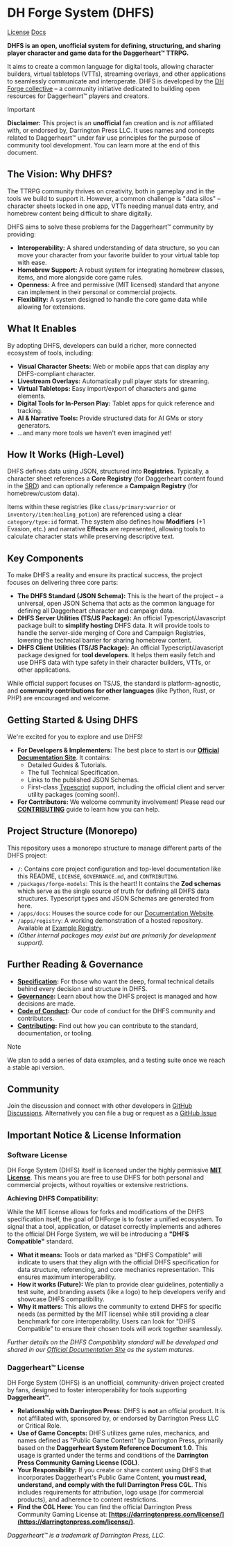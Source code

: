 # DH Forge System (DHFS)

[License](https://opensource.org/licenses/MIT)
[Docs](https://docs.dh-forge.com)

**DHFS is an open, unofficial system for defining, structuring, and sharing player character and game data for the Daggerheart™ TTRPG.**

It aims to create a common language for digital tools, allowing character builders, virtual tabletops (VTTs), streaming overlays, and other applications to seamlessly communicate and interoperate. DHFS is developed by the [DH Forge collective](https://github.com/DH-Forge) – a community initiative dedicated to building open resources for Daggerheart™ players and creators.

> [!IMPORTANT]
> **Disclaimer:** This project is an **unofficial** fan creation and is _not_ affiliated with, or endorsed by, Darrington Press LLC. It uses names and concepts related to Daggerheart™ under fair use principles for the purpose of community tool development. You can learn more at the end of this document.

## The Vision: Why DHFS?

The TTRPG community thrives on creativity, both in gameplay and in the tools we build to support it. However, a common challenge is "data silos" – character sheets locked in one app, VTTs needing manual data entry, and homebrew content being difficult to share digitally.

DHFS aims to solve these problems for the Daggerheart™ community by providing:

- **Interoperability:** A shared understanding of data structure, so you can move your character from your favorite builder to your virtual table top with ease.
- **Homebrew Support:** A robust system for integrating homebrew classes, items, and more alongside core game rules.
- **Openness:** A free and permissive (MIT licensed) standard that anyone can implement in their personal or commercial projects.
- **Flexibility:** A system designed to handle the core game data while allowing for extensions.

## What It Enables

By adopting DHFS, developers can build a richer, more connected ecosystem of tools, including:

- **Visual Character Sheets:** Web or mobile apps that can display any DHFS-compliant character.
- **Livestream Overlays:** Automatically pull player stats for streaming.
- **Virtual Tabletops:** Easy import/export of characters and game elements.
- **Digital Tools for In-Person Play:** Tablet apps for quick reference and tracking.
- **AI & Narrative Tools:** Provide structured data for AI GMs or story generators.
- ...and many more tools we haven't even imagined yet\!

## How It Works (High-Level)

DHFS defines data using JSON, structured into **Registries**. Typically, a character sheet references a **Core Registry** (for Daggerheart content found in the [SRD](https://www.daggerheart.com/srd/)) and can optionally reference a **Campaign Registry** (for homebrew/custom data).

Items within these registries (like `class/primary:warrior` or `inventory/item:healing_potion`) are referenced using a clear `category/type:id` format. The system also defines how **Modifiers** (+1 Evasion, etc.) and narrative **Effects** are represented, allowing tools to calculate character stats while preserving descriptive text.

## Key Components

To make DHFS a reality and ensure its practical success, the project focuses on delivering three core parts:

- **The DHFS Standard (JSON Schema):** This is the heart of the project – a universal, open JSON Schema that acts as the common language for defining all Daggerheart character and campaign data.
- **DHFS Server Utilities (TS/JS Package):** An official Typescript/Javascript package built to **simplify hosting** DHFS data. It will provide tools to handle the server-side merging of Core and Campaign Registries, lowering the technical barrier for sharing homebrew content.
- **DHFS Client Utilities (TS/JS Package):** An official Typescript/Javascript package designed for **tool developers**. It helps them easily fetch and use DHFS data with type safety in their character builders, VTTs, or other applications.

While official support focuses on TS/JS, the standard is platform-agnostic, and **community contributions for other languages** (like Python, Rust, or PHP) are encouraged and welcome.

## Getting Started & Using DHFS

We're excited for you to explore and use DHFS\!

- **For Developers & Implementers:** The best place to start is our **[Official Documentation Site](https://docs.dh-forge.com)**. It contains:
  - Detailed Guides & Tutorials.
  - The full Technical Specification.
  - Links to the published JSON Schemas.
  - First-class [Typescript](https://docs.dh-forge.com/libraries/typescript) support, including the official client and server utility packages (coming soon\!).
- **For Contributors:** We welcome community involvement\! Please read our [**CONTRIBUTING**](CONTRIBUTING) guide to learn how you can help.

## Project Structure (Monorepo)

This repository uses a monorepo structure to manage different parts of the DHFS project:

- `/`: Contains core project configuration and top-level documentation like this README, `LICENSE`, `GOVERNANCE.md`, and `CONTRIBUTING`.
- `/packages/forge-models`: This is the heart\! It contains the **Zod schemas** which serve as the single source of truth for defining all DHFS data structures. Typescript types and JSON Schemas are generated from here.
- `/apps/docs`: Houses the source code for our [Documentation Website](https://docs.dh-forge.com).
- `/apps/registry`: A working demonstration of a hosted repository. Available at [Example Registry](https://registry.dh-forge.com).
- _(Other internal packages may exist but are primarily for development support)._

## Further Reading & Governance

- **[Specification](https://docs.dh-forge.com/specification):** For those who want the deep, formal technical details behind every decision and structure in DHFS.
- **[Governance](GOVERNANCE.md):** Learn about how the DHFS project is managed and how decisions are made.
- **[Code of Conduct](CODE_OF_CONDUCT.md):** Our code of conduct for the DHFS community and contributors.
- **[Contributing](CONTRIBUTING):** Find out how you can contribute to the standard, documentation, or tooling.

> [!NOTE]
> We plan to add a series of data examples, and a testing suite once we reach a stable api version.

## Community

Join the discussion and connect with other developers in [GitHub Discussions](https://github.com/DH-Forge/system/discussions). Alternatively you can file a bug or request as a [GitHub Issue](https://github.com/DH-Forge/system/issues)

## **Important Notice & License Information**

### Software License

DH Forge System (DHFS) itself is licensed under the highly permissive **[MIT License](./LICENSE)**. This means you are free to use DHFS for both personal and commercial projects, without royalties or extensive restrictions.

**Achieving DHFS Compatibility:**

While the MIT license allows for forks and modifications of the DHFS specification itself, the goal of DHForge is to foster a unified ecosystem. To signal that a tool, application, or dataset correctly implements and adheres to the official DH Forge System, we will be introducing a **"DHFS Compatible"** standard.

- **What it means:** Tools or data marked as "DHFS Compatible" will indicate to users that they align with the official DHFS specification for data structure, referencing, and core mechanics representation. This ensures maximum interoperability.
- **How it works (Future):** We plan to provide clear guidelines, potentially a test suite, and branding assets (like a logo) to help developers verify and showcase DHFS compatibility.
- **Why it matters:** This allows the community to extend DHFS for specific needs (as permitted by the MIT license) while still providing a clear benchmark for core interoperability. Users can look for "DHFS Compatible" to ensure their chosen tools will work together seamlessly.

_Further details on the DHFS Compatibility standard will be developed and shared in our [Official Documentation Site](https://docs.dh-forge.com) as the system matures._

### Daggerheart™ License

DH Forge System (DHFS) is an unofficial, community-driven project created by fans, designed to foster interoperability for tools supporting **Daggerheart™**.

- **Relationship with Darrington Press:** DHFS is **not** an official product. It is not affiliated with, sponsored by, or endorsed by Darrington Press LLC or Critical Role.
- **Use of Game Concepts:** DHFS utilizes game rules, mechanics, and names defined as "Public Game Content" by Darrington Press, primarily based on the **Daggerheart System Reference Document 1.0**. This usage is granted under the terms and conditions of the **Darrington Press Community Gaming License (CGL)**.
- **Your Responsibility:** If you create or share content using DHFS that incorporates Daggerheart's Public Game Content, **you must read, understand, and comply with the full Darrington Press CGL**. This includes requirements for attribution, logo usage (for commercial products), and adherence to content restrictions.
- **Find the CGL Here:** You can find the official Darrington Press Community Gaming License at: **[https://darringtonpress.com/license/](https://darringtonpress.com/license/)**.

_Daggerheart™ is a trademark of Darrington Press, LLC._
